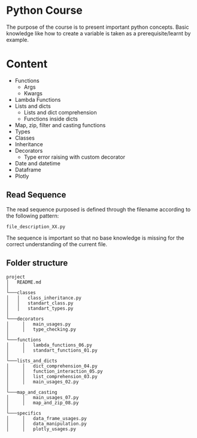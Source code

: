 # Python Course

The purpose of the course is to present important python concepts.
Basic knowledge like how to create a variable is taken as a prerequisite/learnt by example.

# Content

- Functions
    - Args
    - Kwargs
- Lambda Functions
- Lists and dicts
    - Lists and dict comprehension
    - Functions inside dicts
- Map, zip, filter and casting functions
- Types
- Classes
- Inheritance
- Decorators
    - Type error raising with custom decorator
- Date and datetime
- Dataframe
- Plotly

## Read Sequence

The read sequence purposed is defined through the filename according to the following pattern:

```file_description_XX.py```

The sequence is important so that no base knowledge is missing for the correct understanding of the current file.

## Folder structure

```
project
│   README.md
│
└───classes
│   │   class_inheritance.py
│   │   standart_class.py
│   │   standart_types.py
│   
└───decorators
│     │   main_usages.py
│     │   type_checking.py
│ 
└───functions
│     │   lambda_functions_06.py
│     │   standart_functions_01.py
│   
└───lists_and_dicts
│     │   dict_comprehension_04.py
│     │   function_interaction_05.py
│     │   list_comprehension_03.py
│     │   main_usages_02.py
│   
└───map_and_casting
│     │   main_usages_07.py
│     │   map_and_zip_08.py
│   
└───specifics
│     │   data_frame_usages.py
│     │   data_manipulation.py
│     │   plotly_usages.py
```